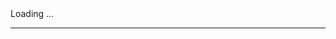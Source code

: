 <div id="code">Loading ...</div>
<hr>
<table id='info' style="visibility: hidden">
  <tr>
    <th>Score</th>
    <td id='td-score'>0</td>
  </tr>
  <tr>
    <th>Problem</th>
    <td id='td-problem'>0</td>
  </tr>
  <tr>
    <th>Owner</th>
    <td id='td-owner'>0x0000000000000000000000000000000000000000</td>
  </tr>
  <tr>
    <th>Challenger</th>
    <td id='td-challenger'>0x0000000000000000000000000000000000000000</td>
  </tr>
  <tr>
    <th>CD (seconds)</th>
    <td id='td-timestamp'>20</td>
  </tr>
  <tr>
    <th>Rank</th>
    <td id='td-rank'>TODO</td>
  </tr>
</table>


<script src="/assets/js/solution.js"></script>
